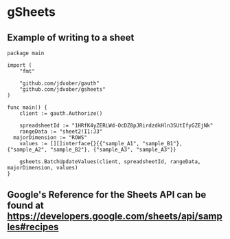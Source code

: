 # gSheets
## Example of writing to a sheet
```
package main

import (
	"fmt"

	"github.com/jdvober/gauth"
	"github.com/jdvober/gsheets"
)

func main() {
	client := gauth.Authorize()

	spreadsheetId := "1HRfK4yZERLWd-OcDZ8pJRirdzdkHln3SUtIfyGZEjNk"
	rangeData := "sheet2!I1:J3"
  majorDimension := "ROWS"
	values := [][]interface{}{{"sample_A1", "sample_B1"}, {"sample_A2", "sample_B2"}, {"sample_A3", "sample_A3"}}

	gsheets.BatchUpdateValues(client, spreadsheetId, rangeData, majorDimension, values)
}
```
## Google's Reference for the Sheets API can be found at https://developers.google.com/sheets/api/samples#recipes
